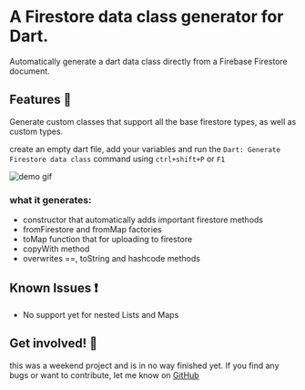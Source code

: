 # A Firestore data class generator for Dart. 

Automatically generate a dart data class directly from a Firebase Firestore document.

## Features :link:

Generate custom classes that support all the base firestore types, as well as custom types. 

create an empty dart file, add your variables and run the  `Dart: Generate Firestore data class` command using `ctrl+shift+P` or `F1`

![demo gif](./assets/demo.gif)


### what it generates:
- constructor that automatically adds important firestore methods 
- fromFirestore and fromMap factories
- toMap function that for uploading to firestore
- copyWith method
- overwrites ==, toString and hashcode methods



## Known Issues :heavy_exclamation_mark:

- No support yet for nested Lists and Maps

## Get involved! :raised_hands:

this was a weekend project and is in no way finished yet. If you find any bugs or want to contribute, let me know on [GitHub](https://github.com/casvanluijtelaar/dart-firestore-dataclass-generator)

